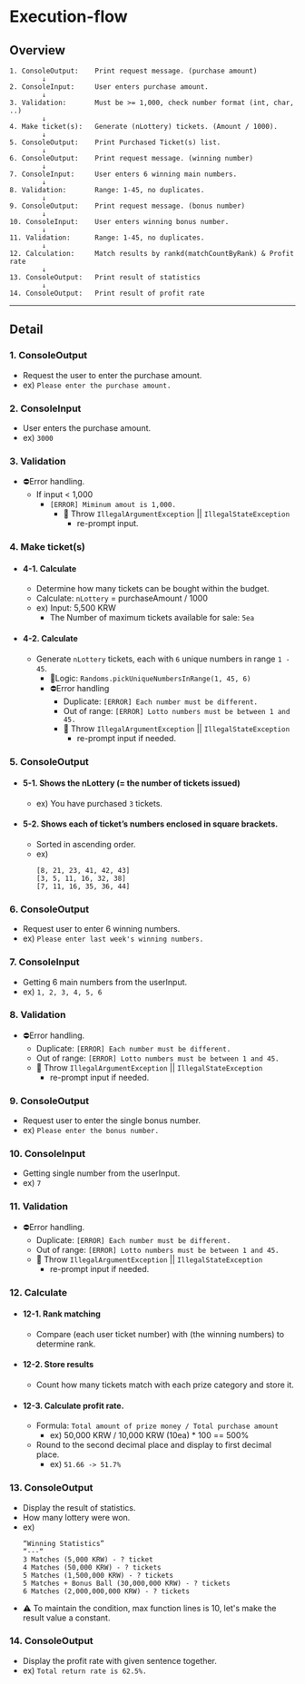 # Execution-flow
## Overview
```
1. ConsoleOutput:    Print request message. (purchase amount)
        ↓
2. ConsoleInput:     User enters purchase amount.
        ↓
3. Validation:       Must be >= 1,000, check number format (int, char, ..)
        ↓
4. Make ticket(s):   Generate (nLottery) tickets. (Amount / 1000). 
        ↓
5. ConsoleOutput:    Print Purchased Ticket(s) list.
        ↓
6. ConsoleOutput:    Print request message. (winning number)
        ↓
7. ConsoleInput:     User enters 6 winning main numbers.
        ↓
8. Validation:       Range: 1-45, no duplicates.
        ↓
9. ConsoleOutput:    Print request message. (bonus number)
        ↓
10. ConsoleInput:    User enters winning bonus number.
        ↓
11. Validation:      Range: 1-45, no duplicates.
        ↓
12. Calculation:     Match results by rankd(matchCountByRank) & Profit rate
        ↓
13. ConsoleOutput:   Print result of statistics
        ↓
14. ConsoleOutput:   Print result of profit rate
```

---

## Detail
### 1. ConsoleOutput
- Request the user to enter the purchase amount.
- ex) `Please enter the purchase amount.`

### 2. ConsoleInput
- User enters the purchase amount.
- ex) `3000`

### 3. Validation
- ⛔️Error handling.
  - If input < 1,000 
    - `[ERROR] Miminum amout is 1,000.`
      - 🌱 Throw `IllegalArgumentException` || `IllegalStateException`
        - re-prompt input.

### 4. Make ticket(s)
- #### 4-1. Calculate
  - Determine how many tickets can be bought within the budget.
  - Calculate: `nLottery` = purchaseAmount / 1000
  - ex) Input: 5,500 KRW
    - The Number of maximum tickets available for sale: `5ea`

- #### 4-2. Calculate
  - Generate `nLottery` tickets, each with `6` unique numbers in range `1 - 45`.  
    - 💭Logic: `Randoms.pickUniqueNumbersInRange(1, 45, 6)`
    - ⛔️Error handling
      - Duplicate: `[ERROR] Each number must be different.`
      - Out of range: `[ERROR] Lotto numbers must be between 1 and 45.`
      - 🌱 Throw `IllegalArgumentException` || `IllegalStateException`
        - re-prompt input if needed.

### 5. ConsoleOutput
- #### 5-1. Shows the nLottery (= the number of tickets issued)
  - ex) You have purchased `3` tickets.

- #### 5-2. Shows each of ticket’s numbers enclosed in square brackets.
  - Sorted in ascending order.
  - ex)
      ```
      [8, 21, 23, 41, 42, 43]
      [3, 5, 11, 16, 32, 38]
      [7, 11, 16, 35, 36, 44]
      ```

### 6. ConsoleOutput
- Request user to enter 6 winning numbers.
- ex) `Please enter last week's winning numbers.`

### 7. ConsoleInput
- Getting 6 main numbers from the userInput.
- ex) `1, 2, 3, 4, 5, 6`

### 8. Validation
- ⛔️Error handling.
  - Duplicate: `[ERROR] Each number must be different.`
  - Out of range: `[ERROR] Lotto numbers must be between 1 and 45.`
  - 🌱 Throw `IllegalArgumentException` || `IllegalStateException`
    - re-prompt input if needed.

### 9. ConsoleOutput
- Request user to enter the single bonus number.
- ex) `Please enter the bonus number.`

### 10. ConsoleInput
- Getting single number from the userInput.
- ex) `7`

### 11. Validation
- ⛔️Error handling.
  - Duplicate: `[ERROR] Each number must be different.`
  - Out of range: `[ERROR] Lotto numbers must be between 1 and 45.`
  - 🌱 Throw `IllegalArgumentException` || `IllegalStateException`
    - re-prompt input if needed.

### 12. Calculate
- #### 12-1. Rank matching
  - Compare (each user ticket number) with (the winning numbers) to determine rank.

- #### 12-2. Store results
  - Count how many tickets match with each prize category and store it.

- #### 12-3. Calculate profit rate.
  - Formula: `Total amount of prize money / Total purchase amount`
    - ex) 50,000 KRW / 10,000 KRW (10ea) * 100 == 500%
  - Round to the second decimal place and display to first decimal place.
    - ex) `51.66 -> 51.7%`

### 13. ConsoleOutput
- Display the result of statistics.
- How many lottery were won.
- ex)
    ```
    “Winning Statistics”
    “---“
    3 Matches (5,000 KRW) - ? ticket
    4 Matches (50,000 KRW) - ? tickets
    5 Matches (1,500,000 KRW) - ? tickets
    5 Matches + Bonus Ball (30,000,000 KRW) - ? tickets
    6 Matches (2,000,000,000 KRW) - ? tickets
    ```
- ⚠️ To maintain the condition, max function lines is 10, let's make the result value a constant.

### 14. ConsoleOutput
- Display the profit rate with given sentence together.
- ex) `Total return rate is 62.5%.`